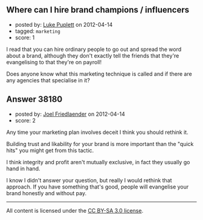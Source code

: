 ## Where can I hire brand champions / influencers

- posted by: [Luke Puplett](https://stackexchange.com/users/-1/17484-luke-puplett) on 2012-04-14
- tagged: `marketing`
- score: 1

I read that you can hire ordinary people to go out and spread the word about a brand, although they don't exactly tell the friends that they're evangelising to that they're on payroll!

Does anyone know what this marketing technique is called and if there are any agencies that specialise in it?


## Answer 38180

- posted by: [Joel Friedlaender](https://stackexchange.com/users/-1/5543-joel-friedlaender) on 2012-04-14
- score: 2

Any time your marketing plan involves deceit I think you should rethink it.  

Building trust and likability for your brand is more important than the "quick hits" you might get from this tactic.

I think integrity and profit aren't mutually exclusive, in fact they usually go hand in hand.

I know I didn't answer your question, but really I would rethink that approach.  If you have something that's good, people will evangelise your brand honestly and without pay.



---

All content is licensed under the [CC BY-SA 3.0 license](https://creativecommons.org/licenses/by-sa/3.0/).
